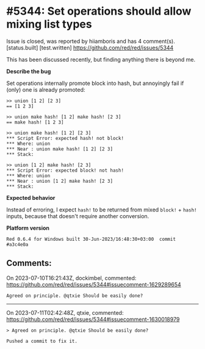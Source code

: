 
#5344: Set operations should allow mixing list types
================================================================================
Issue is closed, was reported by hiiamboris and has 4 comment(s).
[status.built] [test.written]
<https://github.com/red/red/issues/5344>

This has been discussed recently, but finding anything there is beyond me.

**Describe the bug**

Set operations internally promote block into hash, but annoyingly fail if (only) one is already promoted:
```
>> union [1 2] [2 3]
== [1 2 3]

>> union make hash! [1 2] make hash! [2 3]
== make hash! [1 2 3]

>> union make hash! [1 2] [2 3]
*** Script Error: expected hash! not block!
*** Where: union
*** Near : union make hash! [1 2] [2 3]
*** Stack:  

>> union [1 2] make hash! [2 3]
*** Script Error: expected block! not hash!
*** Where: union
*** Near : union [1 2] make hash! [2 3]
*** Stack:  
```

**Expected behavior**

Instead of erroring, I expect `hash!` to be returned from mixed `block!` + `hash!` inputs, because that doesn't require another conversion.

**Platform version**
```
Red 0.6.4 for Windows built 30-Jun-2023/16:48:30+03:00  commit #a3c4e0a
```


Comments:
--------------------------------------------------------------------------------

On 2023-07-10T16:21:43Z, dockimbel, commented:
<https://github.com/red/red/issues/5344#issuecomment-1629289654>

    Agreed on principle. @qtxie Should be easily done?

--------------------------------------------------------------------------------

On 2023-07-11T02:42:48Z, qtxie, commented:
<https://github.com/red/red/issues/5344#issuecomment-1630018979>

    > Agreed on principle. @qtxie Should be easily done?
    
    Pushed a commit to fix it.

